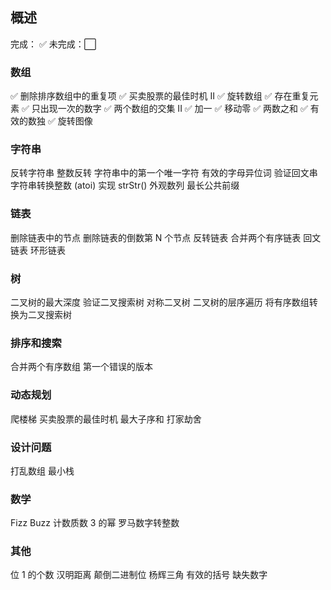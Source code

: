 ## 概述

完成： ✅ 未完成：⬜

### 数组

✅ 删除排序数组中的重复项
✅ 买卖股票的最佳时机 II
✅ 旋转数组
✅ 存在重复元素
✅ 只出现一次的数字
✅ 两个数组的交集 II
✅ 加一
✅ 移动零
✅ 两数之和
✅ 有效的数独
✅ 旋转图像

### 字符串

反转字符串
整数反转
字符串中的第一个唯一字符
有效的字母异位词
验证回文串
字符串转换整数 (atoi)
实现 strStr()
外观数列
最长公共前缀

### 链表

删除链表中的节点
删除链表的倒数第 N 个节点
反转链表
合并两个有序链表
回文链表
环形链表

### 树

二叉树的最大深度
验证二叉搜索树
对称二叉树
二叉树的层序遍历
将有序数组转换为二叉搜索树

### 排序和搜索

合并两个有序数组
第一个错误的版本

### 动态规划

爬楼梯
买卖股票的最佳时机
最大子序和
打家劫舍

### 设计问题

打乱数组
最小栈

### 数学

Fizz Buzz
计数质数
3 的幂
罗马数字转整数

### 其他

位 1 的个数
汉明距离
颠倒二进制位
杨辉三角
有效的括号
缺失数字
